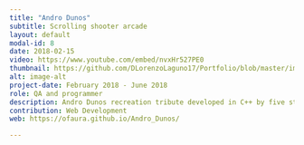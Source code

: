 ```yaml
---
title: "Andro Dunos"
subtitle: Scrolling shooter arcade
layout: default
modal-id: 8
date: 2018-02-15
video: https://www.youtube.com/embed/nvxHr527PE0
thumbnail: https://github.com/DLorenzoLaguno17/Portfolio/blob/master/img/portfolio/AndroDunos.gif?raw=true
alt: image-alt
project-date: February 2018 - June 2018
role: QA and programmer
description: Andro Dunos recreation tribute developed in C++ by five students in first course.
contribution: Web Development
web: https://ofaura.github.io/Andro_Dunos/

---
```

